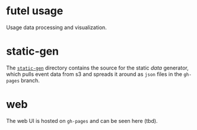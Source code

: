 # futel usage

Usage data processing and visualization.

# static-gen

The [`static-gen`](./static-gen) directory contains the source for
the static _data_ generator, which pulls event data from s3 and
spreads it around as `json` files in the `gh-pages` branch.

# web

The web UI is hosted on `gh-pages` and can be seen here (tbd).

